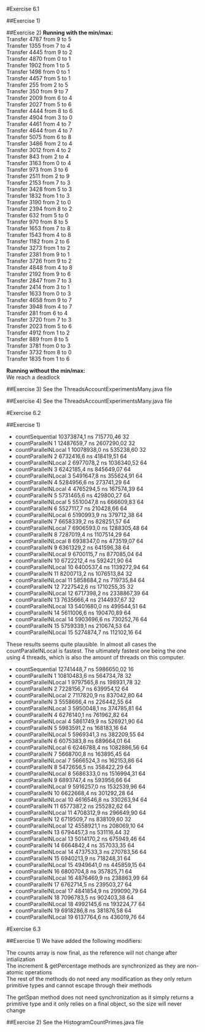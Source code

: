 #Exercise 6.1

##Exercise 1)

##Exercise 2)
**Running with the min/max:**\
Transfer 4787 from 9 to 5\
Transfer 1355 from 7 to 4\
Transfer 4445 from 9 to 2\
Transfer 4870 from 0 to 1\
Transfer 1902 from 1 to 5\
Transfer 1498 from 0 to 1\
Transfer 4457 from 5 to 1\
Transfer 255 from 2 to 5\
Transfer 350 from 9 to 7\
Transfer 2009 from 6 to 4\
Transfer 2027 from 5 to 6\
Transfer 4444 from 8 to 6\
Transfer 4904 from 3 to 0\
Transfer 4461 from 4 to 7\
Transfer 4644 from 4 to 7\
Transfer 5075 from 6 to 8\
Transfer 3486 from 2 to 4\
Transfer 3012 from 4 to 2\
Transfer 843 from 2 to 4\
Transfer 3163 from 0 to 4\
Transfer 973 from 3 to 6\
Transfer 2511 from 2 to 9\
Transfer 2153 from 7 to 3\
Transfer 3428 from 5 to 3\
Transfer 1832 from 1 to 3\
Transfer 3190 from 2 to 0\
Transfer 2394 from 8 to 2\
Transfer 632 from 5 to 0\
Transfer 970 from 8 to 5\
Transfer 1653 from 7 to 8\
Transfer 1543 from 4 to 8\
Transfer 1182 from 2 to 6\
Transfer 3273 from 1 to 2\
Transfer 2381 from 9 to 1\
Transfer 3726 from 9 to 2\
Transfer 4848 from 4 to 8\
Transfer 2192 from 9 to 6\
Transfer 2847 from 7 to 3\
Transfer 2414 from 3 to 1\
Transfer 1633 from 0 to 3\
Transfer 4658 from 9 to 7\
Transfer 3948 from 4 to 7\
Transfer 281 from 6 to 4\
Transfer 3720 from 7 to 3\
Transfer 2023 from 5 to 6\
Transfer 4912 from 1 to 2\
Transfer 889 from 8 to 5\
Transfer 3781 from 0 to 3\
Transfer 3732 from 8 to 0\
Transfer 1835 from 1 to 6

**Running without the min/max:**\
We reach a deadlock


##Exercise 3)
See the ThreadsAccountExperimentsMany.java file

##Exercise 4)
See the ThreadsAccountExperimentsMany.java file

#Exercise 6.2

##Exercise 1)
* countSequential                10373874,1 ns  715770,46         32
* countParallelN  1              12487659,7 ns 2607290,02         32
* countParallelNLocal  1         10078938,0 ns  535238,60         32
* countParallelN  2               6732416,6 ns  418419,51         64
* countParallelNLocal  2          6977078,2 ns 1036340,52         64
* countParallelN  3               6242185,4 ns  845649,07         64
* countParallelNLocal  3          5491647,8 ns  355624,91         64
* countParallelN  4               5284956,6 ns  273741,29         64
* countParallelNLocal  4          4765294,5 ns  167574,39         64
* countParallelN  5               5731465,6 ns  429800,27         64
* countParallelNLocal  5          5510047,8 ns  666609,83         64
* countParallelN  6               5527117,7 ns  210428,66         64
* countParallelNLocal  6          5190993,9 ns  379712,38         64
* countParallelN  7               6658339,2 ns  828251,57         64
* countParallelNLocal  7          6906593,0 ns 1288305,48         64
* countParallelN  8               7287019,4 ns 1107514,29         64
* countParallelNLocal  8          6938347,0 ns  473519,07         64
* countParallelN  9               6361329,2 ns  641596,38         64
* countParallelNLocal  9          6700115,7 ns  877085,04         64
* countParallelN 10               6722212,4 ns  592421,90         64
* countParallelNLocal 10          6400537,4 ns 1139272,94         64
* countParallelN 11               8200713,2 ns 1076513,84         32
* countParallelNLocal 11          5858684,2 ns  719735,84         64
* countParallelN 12               7227542,6 ns 1710255,35         32
* countParallelNLocal 12          6717398,2 ns 2338867,39         64
* countParallelN 13               7635666,4 ns 2144937,67         32
* countParallelNLocal 13          5401680,0 ns  499544,51         64
* countParallelN 14               5611006,6 ns  190470,89         64
* countParallelNLocal 14          5903696,6 ns  730252,76         64
* countParallelN 15               5759339,1 ns  210674,53         64
* countParallelNLocal 15          5274874,7 ns  112102,16         64

These results seems quite plausible. In almost all cases the countParallelNLocal is fastest. 
The ultimately fastest one being the one using 4 threads, which is also the amount of threads on this computer. 

* countSequential                12741448,7 ns 5986650,02         16 
* countParallelN  1              10810483,6 ns  564734,78         32
* countParallelNLocal  1          9797565,8 ns  198931,78         32
* countParallelN  2               7228156,7 ns  639954,12         64
* countParallelNLocal  2          7117820,9 ns  837042,80         64
* countParallelN  3               5558666,4 ns  226442,55         64
* countParallelNLocal  3          5950048,1 ns  374785,81         64
* countParallelN  4               6276140,1 ns  761962,82         64
* countParallelNLocal  4          5861749,9 ns  526921,90         64
* countParallelN  5               5983591,2 ns  168183,16         64
* countParallelNLocal  5          5969341,3 ns  382209,55         64
* countParallelN  6               6075383,8 ns  689664,01         64
* countParallelNLocal  6          6246788,4 ns 1082886,56         64
* countParallelN  7               5668700,8 ns  163895,45         64
* countParallelNLocal  7          5666524,3 ns  162153,86         64
* countParallelN  8               5472656,5 ns  358422,29         64
* countParallelNLocal  8          5686333,0 ns 1516994,31         64
* countParallelN  9               6893747,4 ns  593956,66         64
* countParallelNLocal  9          5916257,0 ns 1532539,96         64
* countParallelN 10               6622668,4 ns  301292,28         64
* countParallelNLocal 10          4616546,8 ns  330263,94         64
* countParallelN 11               6577387,2 ns  255282,62         64
* countParallelNLocal 11          4708312,9 ns  296649,90         64
* countParallelN 12               6719509,7 ns  838109,60         32
* countParallelNLocal 12          4558921,1 ns  208069,10         64
* countParallelN 13               6794457,3 ns  531116,44         32
* countParallelNLocal 13          5014170,2 ns  675949,46         64
* countParallelN 14               6664842,4 ns  357033,35         64
* countParallelNLocal 14          4737533,3 ns  270783,56         64
* countParallelN 15               6940213,9 ns  718248,31         64
* countParallelNLocal 15          4949641,0 ns  445859,15         64
* countParallelN 16               6800704,8 ns  357825,71         64
* countParallelNLocal 16          4876469,9 ns  238863,99         64
* countParallelN 17               6762714,5 ns  239503,27         64
* countParallelNLocal 17          4841854,9 ns  299090,79         64
* countParallelN 18               7096783,5 ns  902403,38         64
* countParallelNLocal 18          4992145,6 ns  193224,77         64
* countParallelN 19               6918286,8 ns  381876,58         64
* countParallelNLocal 19          6137764,6 ns  436019,76         64
 
#Exercise 6.3

##Exercise 1)
We have added the following modifiers:

The counts array is now final, as the reference will not change after intialization\
The increment & getPercentage methods are synchronized as they are non-atomic operations\
The rest of the methods do not need any modification as they only return primitive types and cannot escape through their methods

The getSpan method does not need synchronization as it simply returns a primitive type and it only relies on a final object, so the size will never change


##Exercise 2)
See the HistogramCountPrimes.java file